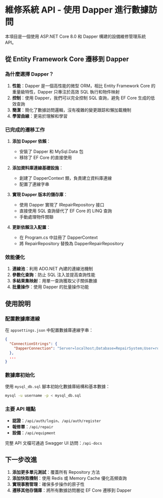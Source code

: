 # 維修系統 API - 使用 Dapper 進行數據訪問

本項目是一個使用 ASP.NET Core 8.0 和 Dapper 構建的設備維修管理系統 API。

## 從 Entity Framework Core 遷移到 Dapper

### 為什麼選擇 Dapper？

1. **性能**：Dapper 是一個高性能的微型 ORM，相比 Entity Framework Core 的重量級特性，Dapper 只專注於高效 SQL 執行和物件映射
2. **控制**：使用 Dapper，我們可以完全控制 SQL 查詢，避免 EF Core 生成的低效查詢
3. **簡潔**：簡化了數據訪問邏輯，沒有複雜的變更跟踪和懶加載機制
4. **學習曲線**：更易於理解和學習

### 已完成的遷移工作

1. **添加 Dapper 依賴**：
   - 安裝了 Dapper 和 MySql.Data 包
   - 移除了 EF Core 的直接使用

2. **添加資料庫連線基礎設施**：
   - 創建了 DapperContext 類，負責建立資料庫連線
   - 配置了連線字串

3. **實現 Dapper 版本的儲存庫**：
   - 使用 Dapper 實現了 IRepairRepository 接口
   - 直接使用 SQL 查詢替代了 EF Core 的 LINQ 查詢
   - 手動處理物件關聯

4. **更新依賴注入配置**：
   - 在 Program.cs 中註冊了 DapperContext
   - 將 RepairRepository 替換為 DapperRepairRepository

### 效能優化

1. **連線池**：利用 ADO.NET 內建的連線池機制
2. **參數化查詢**：防止 SQL 注入並提高查詢性能
3. **多結果集映射**：用單一查詢獲取父子關係數據
4. **批量操作**：使用 Dapper 的批量操作功能

## 使用說明

### 配置數據庫連線

在 `appsettings.json` 中配置數據庫連線字串：

```json
{
  "ConnectionStrings": {
    "DapperConnection": "Server=localhost;Database=RepairSystem;User=root;Password=yourpassword;"
  },
  ...
}
```

### 數據庫初始化

使用 `mysql_db.sql` 腳本初始化數據庫結構和基本數據：

```bash
mysql -u username -p < mysql_db.sql
```

### 主要 API 端點

- **認證**：`/api/auth/login`、`/api/auth/register`
- **報修單**：`/api/repair`
- **設備**：`/api/equipment`

完整 API 文檔可通過 Swagger UI 訪問：`/api-docs`

## 下一步改進

1. **添加更多單元測試**：覆蓋所有 Repository 方法
2. **添加快取機制**：使用 Redis 或 Memory Cache 優化高頻查詢
3. **實現事務管理**：確保多步操作的原子性
4. **遷移其他存儲庫**：將所有數據訪問層從 EF Core 遷移到 Dapper 